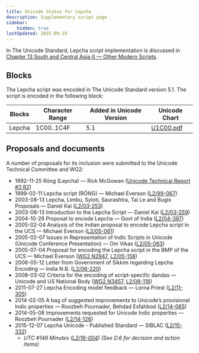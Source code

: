 ```yaml
---
title: Unicode Status for Lepcha
description: Supplementary script page
sidebar:
    hidden: true
lastUpdated: 2025-09-19
---
```


In The Unicode Standard, Lepcha script implementation is discussed in [Chapter 13 South and Central Asia-II — Other Modern Scripts](https://www.unicode.org/versions/latest/core-spec/chapter-13/#G27253).

## Blocks

The Lepcha script was encoded in The Unicode Standard version 5.1. The script is encoded in the following block:

| Blocks | Character Range | Added in Unicode Version | Unicode Chart |
| ------ | --------------- | ------------------------ | ------------- |
| Lepcha | 1C00..1C4F | 5.1 | [U1C00.pdf](http://www.unicode.org/charts/PDF/U1C00.pdf) |

## Proposals and documents

A number of proposals for its inclusion were submitted to the Unicode Technical Committee and WG2:
- 1992-11-25 Róng (Lepcha) — Rick McGowan ([Unicode Technical Report #3 R2](http://www.unicode.org/reports/tr3-2/))
- 1999-02-11 Lepcha script (RÓNG) — Michael Everson ([L2/99-067](http://www.unicode.org/L2/L1999/rong.pdf))
- 2003-08-13 Lepcha, Limbu, Syloti, Saurashtra, Tai Le and Bugis Proposals — Daniel Kai ([L2/03-253](http://www.unicode.org/cgi-bin/GetMatchingDocs.pl?L2/03-253))
- 2003-08-13 Introduction to the Lepcha Script — Daniel Kai ([L2/03-259](http://www.unicode.org/cgi-bin/GetMatchingDocs.pl?L2/03-259))
- 2004-10-28 Proposal to encode Lepcha — Govt of India ([L2/04-397](http://www.unicode.org/cgi-bin/GetMatchingDocs.pl?L2/04-397))
- 2005-02-04 Analysis of the Indian proposal to encode Lepcha script in the UCS — Michael Everson ([L2/05-061](http://www.unicode.org/cgi-bin/GetMatchingDocs.pl?L2/05-061))
- 2005-02-07 Issues in Representation of Indic Scripts in Unicode (Unicode Conference Presentation) — Om Vikas ([L2/05-063](http://www.unicode.org/cgi-bin/GetMatchingDocs.pl?L2/05-063))
- 2005-07-04 Proposal for encoding the Lepcha script in the BMP of the UCS — Michael Everson ([WG2 N2947](https://www.unicode.org/wg2/docs/n2947.pdf), [L2/05-158](http://www.unicode.org/cgi-bin/GetMatchingDocs.pl?L2/05-158))
- 2006-05-12 Letter from Government of Sikkim regarding Lepcha Encoding — India N.B. ([L2/06-220](http://www.unicode.org/cgi-bin/GetMatchingDocs.pl?L2/06-220))
- 2008-03-02 Criteria for the encoding of script-specific dandas — Unicode and US National Body ([WG2 N3457](https://www.unicode.org/wg2/docs/n3457.pdf), [L2/08-118](http://www.unicode.org/cgi-bin/GetMatchingDocs.pl?L2/08-118))
- 2011-07-27 Lepcha Encoding model feedback — Lorna Priest ([L2/11-305](http://www.unicode.org/cgi-bin/GetMatchingDocs.pl?L2/11-305))
- 2014-02-05 A bag of suggested improvements to Unicode’s provisional Indic properties — Roozbeh Pournader, Behdad Esfahbod ([L2/14-065](http://www.unicode.org/cgi-bin/GetMatchingDocs.pl?L2/14-065))
- 2014-05-08 Improvements requested for Unicode Indic properties — Roozbeh Pournader ([L2/14-126](http://www.unicode.org/cgi-bin/GetMatchingDocs.pl?L2/14-126))
- 2015-12-07 Lepcha Unicode - Published Standard — SIBLAC ([L2/15-332](http://www.unicode.org/cgi-bin/GetMatchingDocs.pl?L2/15-332))
  - _UTC #146 Minutes ([L2/16-004](http://www.unicode.org/cgi-bin/GetMatchingDocs.pl?L2/16-004)) (See D.6 for decision and action items)_
